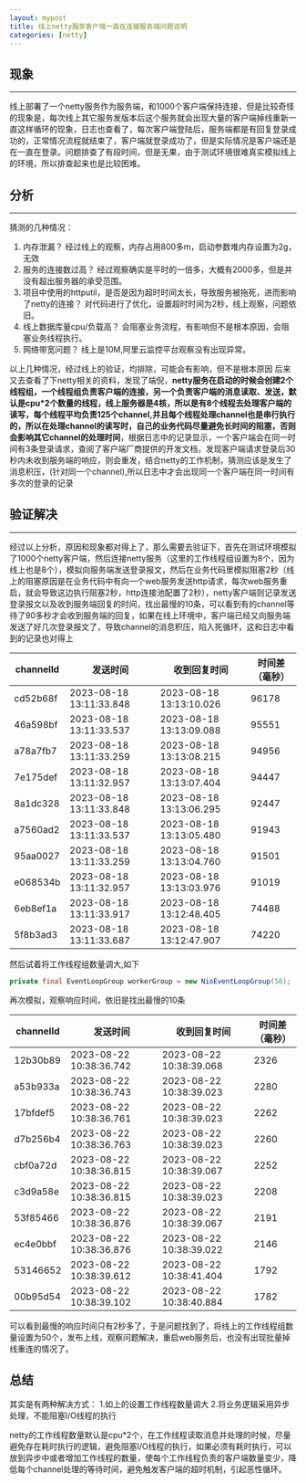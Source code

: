 ```yaml
---
layout: mypost
title: 线上netty服务客户端一直在连接服务端问题说明
categories: [netty]
---
```



## 现象
----------
线上部署了一个netty服务作为服务端，和1000个客户端保持连接，但是比较奇怪的现象是，每次线上其它服务发版本后这个服务就会出现大量的客户端掉线重新一直这样循环的现象，日志也查看了，每次客户端登陆后，服务端都是有回复登录成功的，正常情况流程就结束了，客户端就登录成功了，但是实际情况是客户端还是在一直在登录。问题排查了有段时间，但是无果，由于测试环境很难真实模拟线上的环境，所以排查起来也是比较困难。

## 分析
------------------
猜测的几种情况：
1.    内存泄漏？
	   经过线上的观察，内存占用800多m，启动参数堆内存设置为2g，无效
2.    服务的连接数过高？
	   经过观察确实是平时的一倍多，大概有2000多，但是并没有超出服务器的承受范围。
3.    项目中使用的httputil，是否是因为超时时间太长，导致服务被拖死，进而影响了netty的连接？
	   对代码进行了优化，设置超时时间为2秒，线上观察，问题依旧。
4.    线上数据库量cpu/负载高？
       会阻塞业务流程，有影响但不是根本原因，会阻塞业务线程执行。
5.    网络带宽问题？
	   线上是10M,阿里云监控平台观察没有出现异常。
	   
以上几种情况，经过线上的验证，均排除，可能会有影响，但不是根本原因
后来又去查看了下netty相关的资料，发现了端倪，**netty服务在启动的时候会创建2个线程组，一个线程组负责客户端的连接，另一个负责客户端的消息读取、发送，默认是cpu*2个数量的线程，线上服务器是4核，所以是有8个线程去处理客户端的读写，每个线程平均负责125个channel,并且每个线程处理channel也是串行执行的，所以在处理channel的读写时，自己的业务代码尽量避免长时间的阻塞，否则会影响其它channel的处理时间**，根据日志中的记录显示，一个客户端会在同一时间有3条登录请求，查阅了客户端厂商提供的开发文档，发现客户端请求登录后30秒内未收到服务端的响应，则会重发，结合netty的工作机制，猜测应该是发生了消息积压，(针对同一个channel),所以日志中才会出现同一个客户端在同一时间有多次的登录的记录

## 验证解决
------------
经过以上分析，原因和现象都对得上了，那么需要去验证下，首先在测试环境模拟了1000个netty客户端，然后连接netty服务（这里的工作线程组设置为8个，因为线上也是8个），模拟向服务端发送登录报文，然后在业务代码里模拟阻塞2秒（线上的阻塞原因是在业务代码中有向一个web服务发送http请求，每次web服务重启，就会导致这边执行阻塞2秒，http连接池配置了2秒），netty客户端则记录发送登录报文以及收到服务端回复的时间，找出最慢的10条，可以看到有的channel等待了90多秒才会收到服务端的回复，如果在线上环境中，客户端已经又向服务端发送了好几次登录报文了，导致channel的消息积压，陷入死循环，这和日志中看到的记录也对得上

| channelId    | 发送时间     | 收到回复时间 | 时间差（毫秒） |
| ------------ | ------------ | ------------ | -------------- |
cd52b68f|	2023-08-18 13:11:33.848|2023-08-18 13:13:10.026	|	96178
46a598bf|	2023-08-18 13:11:33.537|2023-08-18 13:13:09.088	|	95551
a78a7fb7|	2023-08-18 13:11:33.259|2023-08-18 13:13:08.215	|	94956
7e175def|	2023-08-18 13:11:32.957|2023-08-18 13:13:07.404	|	94447
8a1dc328|	2023-08-18 13:11:33.848|2023-08-18 13:13:06.295	|	92447
a7560ad2|	2023-08-18 13:11:33.537|2023-08-18 13:13:05.480	|	91943
95aa0027|	2023-08-18 13:11:33.259|2023-08-18 13:13:04.760	|	91501
e068534b|	2023-08-18 13:11:32.957|2023-08-18 13:13:03.976	|	91019
6eb8ef1a|	2023-08-18 13:11:33.917|2023-08-18 13:12:48.405	|	74488
5f8b3ad3|	2023-08-18 13:11:33.687|2023-08-18 13:12:47.907	|	74220

然后试着将工作线程组数量调大,如下
~~~java
private final EventLoopGroup workerGroup = new NioEventLoopGroup(50);
~~~

再次模拟，观察响应时间，依旧是找出最慢的10条

| channelId    | 发送时间     | 收到回复时间 | 时间差（毫秒） |
| ------------ | ------------ | ------------ | -------------- |
12b30b89|	2023-08-22 10:38:36.742|	2023-08-22 10:38:39.068	|	2326
a53b933a|	2023-08-22 10:38:36.743|	2023-08-22 10:38:39.023	|	2280
17bfdef5|	2023-08-22 10:38:36.761|	2023-08-22 10:38:39.023	|	2262
d7b256b4|	2023-08-22 10:38:36.763|	2023-08-22 10:38:39.023	|	2260
cbf0a72d|	2023-08-22 10:38:36.815|	2023-08-22 10:38:39.067	|	2252
c3d9a58e|	2023-08-22 10:38:36.815|	2023-08-22 10:38:39.023	|	2208
53f85466|	2023-08-22 10:38:36.876|	2023-08-22 10:38:39.067	|	2191
ec4e0bbf|	2023-08-22 10:38:36.876|	2023-08-22 10:38:39.022	|	2146
53146652|	2023-08-22 10:38:39.612|	2023-08-22 10:38:41.404	|	1792
00b95d54|	2023-08-22 10:38:39.102|	2023-08-22 10:38:40.884	|	1782
可以看到最慢的响应时间只有2秒多了，于是问题找到了，将线上的工作线程组数量设置为50个，发布上线，观察问题解决，重启web服务后，也没有出现批量掉线重连的情况了。

## 总结
其实是有两种解决方式：
1.如上的设置工作线程数量调大
2.将业务逻辑采用异步处理，不能阻塞I/O线程的执行

netty的工作线程数量默认是cpu*2个，在工作线程读取消息并处理的时候，尽量避免存在耗时执行的逻辑，避免阻塞I/O线程的执行，如果必须有耗时执行，可以放到异步中或者增加工作线程的数量，使每个工作线程负责的客户端数量变少，降低每个channel处理的等待时间，避免触发客户端的超时机制，引起恶性循环。


	   